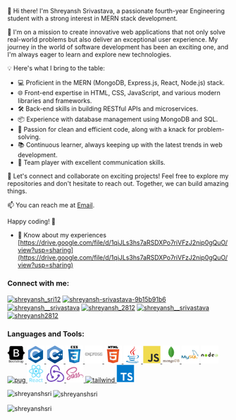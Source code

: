 👋 Hi there! I'm Shreyansh Srivastava, a passionate fourth-year Engineering student with a strong interest in MERN stack development.

🚀 I'm on a mission to create innovative web applications that not only solve real-world problems but also deliver an exceptional user experience. My journey in the world of software development has been an exciting one, and I'm always eager to learn and explore new technologies.

💡 Here's what I bring to the table:
- 💻 Proficient in the MERN (MongoDB, Express.js, React, Node.js) stack.
- 🌐 Front-end expertise in HTML, CSS, JavaScript, and various modern libraries and frameworks.
- 🛠️ Back-end skills in building RESTful APIs and microservices.
- 📦 Experience with database management using MongoDB and SQL.
- 🌟 Passion for clean and efficient code, along with a knack for problem-solving.
- 📚 Continuous learner, always keeping up with the latest trends in web development.
- 🤝 Team player with excellent communication skills.

🔗 Let's connect and collaborate on exciting projects! Feel free to explore my repositories and don't hesitate to reach out. Together, we can build amazing things.

📫 You can reach me at <a href="Shreyanshsri2812@gmail.com">Email</a>.

Happy coding! 🚀


- 📄 Know about my experiences [https://drive.google.com/file/d/1qiJLs3hs7aRSDXPo7riVFzJ2nip0gQuO/view?usp=sharing](https://drive.google.com/file/d/1qiJLs3hs7aRSDXPo7riVFzJ2nip0gQuO/view?usp=sharing)

<h3 align="left">Connect with me:</h3>
<p align="left">
<a href="https://twitter.com/shreyansh_sri12" target="blank"><img align="center" src="https://raw.githubusercontent.com/rahuldkjain/github-profile-readme-generator/master/src/images/icons/Social/twitter.svg" alt="shreyansh_sri12" height="30" width="40" /></a>
<a href="https://linkedin.com/in/shreyansh-srivastava-9b15b91b6" target="blank"><img align="center" src="https://raw.githubusercontent.com/rahuldkjain/github-profile-readme-generator/master/src/images/icons/Social/linked-in-alt.svg" alt="shreyansh-srivastava-9b15b91b6" height="30" width="40" /></a>
<a href="https://instagram.com/shreyansh__srivastava" target="blank"><img align="center" src="https://raw.githubusercontent.com/rahuldkjain/github-profile-readme-generator/master/src/images/icons/Social/instagram.svg" alt="shreyansh__srivastava" height="30" width="40" /></a>
<a href="https://www.codechef.com/users/shreyansh_2812" target="blank"><img align="center" src="https://cdn.jsdelivr.net/npm/simple-icons@3.1.0/icons/codechef.svg" alt="shreyansh_2812" height="30" width="40" /></a>
<a href="https://www.leetcode.com/shreyansh__srivastava" target="blank"><img align="center" src="https://raw.githubusercontent.com/rahuldkjain/github-profile-readme-generator/master/src/images/icons/Social/leet-code.svg" alt="shreyansh__srivastava" height="30" width="40" /></a>
<a href="https://auth.geeksforgeeks.org/user/shreyansh2812" target="blank"><img align="center" src="https://raw.githubusercontent.com/rahuldkjain/github-profile-readme-generator/master/src/images/icons/Social/geeks-for-geeks.svg" alt="shreyansh2812" height="30" width="40" /></a>
</p>

<h3 align="left">Languages and Tools:</h3>
<p align="left"> <a href="https://getbootstrap.com" target="_blank" rel="noreferrer"> <img src="https://raw.githubusercontent.com/devicons/devicon/master/icons/bootstrap/bootstrap-plain-wordmark.svg" alt="bootstrap" width="40" height="40"/> </a> <a href="https://www.cprogramming.com/" target="_blank" rel="noreferrer"> <img src="https://raw.githubusercontent.com/devicons/devicon/master/icons/c/c-original.svg" alt="c" width="40" height="40"/> </a> <a href="https://www.w3schools.com/cpp/" target="_blank" rel="noreferrer"> <img src="https://raw.githubusercontent.com/devicons/devicon/master/icons/cplusplus/cplusplus-original.svg" alt="cplusplus" width="40" height="40"/> </a> <a href="https://www.w3schools.com/css/" target="_blank" rel="noreferrer"> <img src="https://raw.githubusercontent.com/devicons/devicon/master/icons/css3/css3-original-wordmark.svg" alt="css3" width="40" height="40"/> </a> <a href="https://expressjs.com" target="_blank" rel="noreferrer"> <img src="https://raw.githubusercontent.com/devicons/devicon/master/icons/express/express-original-wordmark.svg" alt="express" width="40" height="40"/> </a> <a href="https://www.w3.org/html/" target="_blank" rel="noreferrer"> <img src="https://raw.githubusercontent.com/devicons/devicon/master/icons/html5/html5-original-wordmark.svg" alt="html5" width="40" height="40"/> </a> <a href="https://www.java.com" target="_blank" rel="noreferrer"> <img src="https://raw.githubusercontent.com/devicons/devicon/master/icons/java/java-original.svg" alt="java" width="40" height="40"/> </a> <a href="https://developer.mozilla.org/en-US/docs/Web/JavaScript" target="_blank" rel="noreferrer"> <img src="https://raw.githubusercontent.com/devicons/devicon/master/icons/javascript/javascript-original.svg" alt="javascript" width="40" height="40"/> </a> <a href="https://www.mongodb.com/" target="_blank" rel="noreferrer"> <img src="https://raw.githubusercontent.com/devicons/devicon/master/icons/mongodb/mongodb-original-wordmark.svg" alt="mongodb" width="40" height="40"/> </a> <a href="https://www.mysql.com/" target="_blank" rel="noreferrer"> <img src="https://raw.githubusercontent.com/devicons/devicon/master/icons/mysql/mysql-original-wordmark.svg" alt="mysql" width="40" height="40"/> </a> <a href="https://nodejs.org" target="_blank" rel="noreferrer"> <img src="https://raw.githubusercontent.com/devicons/devicon/master/icons/nodejs/nodejs-original-wordmark.svg" alt="nodejs" width="40" height="40"/> </a> <a href="https://pugjs.org" target="_blank" rel="noreferrer"> <img src="https://cdn.worldvectorlogo.com/logos/pug.svg" alt="pug" width="40" height="40"/> </a> <a href="https://reactjs.org/" target="_blank" rel="noreferrer"> <img src="https://raw.githubusercontent.com/devicons/devicon/master/icons/react/react-original-wordmark.svg" alt="react" width="40" height="40"/> </a> <a href="https://redux.js.org" target="_blank" rel="noreferrer"> <img src="https://raw.githubusercontent.com/devicons/devicon/master/icons/redux/redux-original.svg" alt="redux" width="40" height="40"/> </a> <a href="https://sass-lang.com" target="_blank" rel="noreferrer"> <img src="https://raw.githubusercontent.com/devicons/devicon/master/icons/sass/sass-original.svg" alt="sass" width="40" height="40"/> </a> <a href="https://tailwindcss.com/" target="_blank" rel="noreferrer"> <img src="https://www.vectorlogo.zone/logos/tailwindcss/tailwindcss-icon.svg" alt="tailwind" width="40" height="40"/> </a> <a href="https://www.typescriptlang.org/" target="_blank" rel="noreferrer"> <img src="https://raw.githubusercontent.com/devicons/devicon/master/icons/typescript/typescript-original.svg" alt="typescript" width="40" height="40"/> </a> </p>

<p><img align="left" src="https://github-readme-stats.vercel.app/api/top-langs?username=shreyanshsri&show_icons=true&locale=en&layout=compact" alt="shreyanshsri" /></p>

<p>&nbsp;<img align="center" src="https://github-readme-stats.vercel.app/api?username=shreyanshsri&show_icons=true&locale=en" alt="shreyanshsri" /></p>

<p><img align="center" src="https://github-readme-streak-stats.herokuapp.com/?user=shreyanshsri&" alt="shreyanshsri" /></p>
